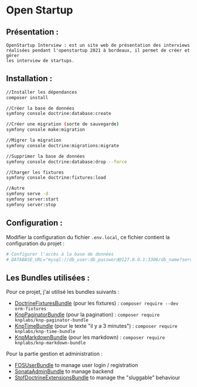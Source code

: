 # Open Startup


## Présentation :
```
OpenStartup Interview : est un site web de présentation des interviews 
réalisées pendant l'openstartup 2021 à bordeaux, il permet de créer et gérer 
les interview de startups.
```


## Installation :
```bash
//Installer les dépendances
composer install

//Créer la base de données
symfony console doctrine:database:create

//Créer une migration (sorte de sauvegarde)
symfony console make:migration

//Migrer la migration
symfony console doctrine:migrations:migrate

//Supprimer la base de données
symfony console doctrine:database:drop --force

//Charger les fixtures
symfony console doctrine:fixtures:load

//Autre 
symfony serve -d
symfony server:start
symfony server:stop

```

## Configuration :
Modifier la configuration du fichier `.env.local`, ce fichier contient la configuration du projet :
```bash
# Configurer l'accès à la base de données
# DATABASE_URL="mysql://db_user:db_password@127.0.0.1:3306/db_name?serverVersion=5.7",
```

## Les Bundles utilisées :
Pour ce projet, j'ai utilisé les bundles suivants :
- [DoctrineFixturesBundle](https://symfony.com/bundles/DoctrineFixturesBundle/current/index.html ) (pour les fixtures) : `composer require --dev orm-fixtures`
- [KnpPaginatorBundle](https://github.com/KnpLabs/KnpPaginatorBundle) (pour la pagination) : `composer require knplabs/knp-paginator-bundle`
- [KnpTimeBundle](https://github.com/KnpLabs/KnpTimeBundle) (pour le texte "il y a 3 minutes") : `composer require knplabs/knp-time-bundle`
- [KnpMarkdownBundle](https://github.com/KnpLabs/KnpMarkdownBundle) (pour les markdown) : `composer require knplabs/knp-markdown-bundle`


Pour la partie gestion et administration :
- [FOSUserBundle](https://github.com/FriendsOfSymfony/FOSUserBundle) to manage user login / registration
- [SonataAdminBundle](https://github.com/sonata-project/SonataAdminBundle) to manage backend
- [StofDoctrineExtensionsBundle](https://github.com/stof/StofDoctrineExtensionsBundle) to manage the "sluggable" behaviour
<!--
## TODO
- [x] Page d'accueil
- [ ] Liste des entreprises
- [ ] Détails des entreprises
-->
